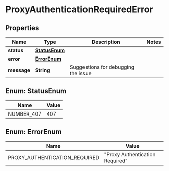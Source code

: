 

# ProxyAuthenticationRequiredError


## Properties

| Name | Type | Description | Notes |
|------------ | ------------- | ------------- | -------------|
|**status** | [**StatusEnum**](#StatusEnum) |  |  |
|**error** | [**ErrorEnum**](#ErrorEnum) |  |  |
|**message** | **String** | Suggestions for debugging the issue |  |



## Enum: StatusEnum

| Name | Value |
|---- | -----|
| NUMBER_407 | 407 |



## Enum: ErrorEnum

| Name | Value |
|---- | -----|
| PROXY_AUTHENTICATION_REQUIRED | &quot;Proxy Authentication Required&quot; |



